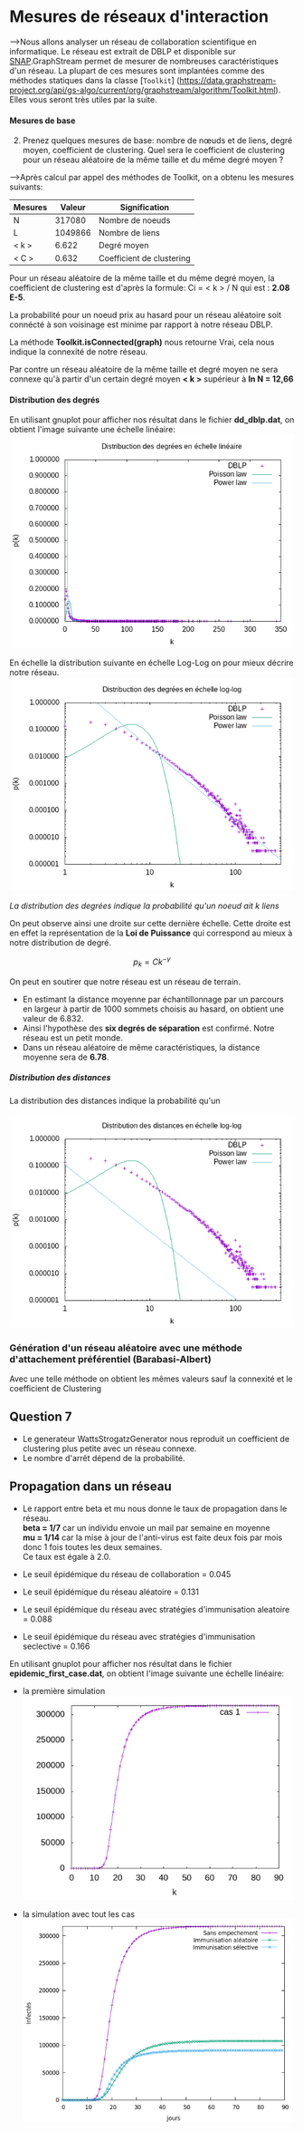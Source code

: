 # Mesures de réseaux d'interaction

-->Nous allons analyser un réseau de collaboration scientifique en informatique. Le réseau est extrait de DBLP et disponible sur [SNAP](https://snap.stanford.edu/data/com-DBLP.html).GraphStream permet de mesurer de nombreuses caractéristiques d'un réseau. La plupart de ces mesures sont implantées comme des méthodes statiques dans la classe [`Toolkit`]
(https://data.graphstream-project.org/api/gs-algo/current/org/graphstream/algorithm/Toolkit.html). Elles vous seront très utiles par la suite.


#### Mesures de base
2. Prenez quelques mesures de base: nombre de nœuds et de liens, degré moyen, coefficient de clustering. Quel sera le coefficient de clustering pour un réseau aléatoire de la même taille et du même degré moyen ?

-->Après calcul par appel des méthodes de Toolkit, on a obtenu les mesures suivants:

| Mesures  | Valeur  | Signification  |
|---|---|---|
|N   | 317080  | Nombre de noeuds  |
|L   | 1049866  | Nombre de liens  |
| < k >  | 6.622  | Degré moyen  |
| < C >  | 0.632  | Coefficient de clustering  |

Pour un réseau aléatoire de la même taille et du même degré moyen, la coefficient de clustering est d'après la formule:
Ci = < k > / N  qui est : **2.08 E-5**.

La probabilité pour un noeud prix au hasard pour un réseau aléatoire soit connécté à son voisinage est minime par rapport à notre réseau DBLP.

La méthode **Toolkit.isConnected(graph)** nous retourne Vrai, cela nous indique la connexité de notre réseau.  
  
Par contre un réseau aléatoire de la même taille et degré moyen ne sera connexe qu'à partir d'un certain degré moyen **< k >** supérieur à **ln N = 12,66**

  
#### Distribution des degrés  
En utilisant gnuplot pour afficher nos résultat dans le fichier **dd_dblp.dat**, on obtient l'image suivante une échelle linéaire:
![image info](data/dd_dblp_lineaire.png)  
  
En échelle la distribution suivante en échelle Log-Log on pour mieux décrire notre réseau.  
![image info](data/dd_dblp_log_log.png)

*La distribution des degrées indique la probabilité qu'un noeud ait k liens*   


On peut observe ainsi une droite sur cette dernière échelle. Cette droite est en effet la représentation de la **Loi de Puissance** 
qui correspond au mieux à notre distribution de degré.   

```math
    p_k = C k^{-\gamma}
```

On peut en soutirer que notre réseau est un réseau de terrain.

* En estimant la distance moyenne par échantillonnage par un parcours en largeur à partir de 1000 sommets choisis au hasard, on obtient une valeur de 6.832.  
* Ainsi l'hypothèse des **six degrés de séparation** est confirmé. Notre réseau est un petit monde.
* Dans un réseau aléatoire de même caractéristiques, la distance moyenne sera de **6.78**.

##### Distribution des distances 
La distribution des distances indique la probabilité qu'un 
   
![image info](data/plot_distances.png)


### Génération d'un réseau aléatoire avec une méthode d'attachement préférentiel (Barabasi-Albert)
Avec une telle méthode on obtient les mêmes valeurs sauf la connexité et le coefficient de Clustering

## Question 7
 - Le generateur WattsStrogatzGenerator nous reproduit un coefficient de clustering plus petite avec un réseau connexe.
 - Le nombre d'arrêt dépend de la probabilité.

## Propagation dans un réseau
 
 - Le rapport entre beta et mu nous donne le taux de propagation dans le réseau.  
 **beta = 1/7** car un individu envoie un mail par semaine en moyenne  
 **mu = 1/14** car la mise à jour de l'anti-virus est faite deux fois par mois donc 1 fois toutes les deux semaines.  
Ce taux est égale à 2.0.

 - Le seuil épidémique du réseau de collaboration = 0.045
 - Le seuil épidémique du réseau aléatoire = 0.131
 
  - Le seuil épidémique du réseau avec stratégies d'immunisation aleatoire = 0.088
  - Le seuil épidémique du réseau avec stratégies d'immunisation seclective = 0.166

En utilisant gnuplot pour afficher nos résultat dans le fichier **epidemic_first_case.dat**, on obtient l'image suivante une échelle linéaire:
* la première simulation
![image info](data/FirstCaseHist.png)  

* la simulation avec tout les cas
![image info](data/AllCasesHist.png)  